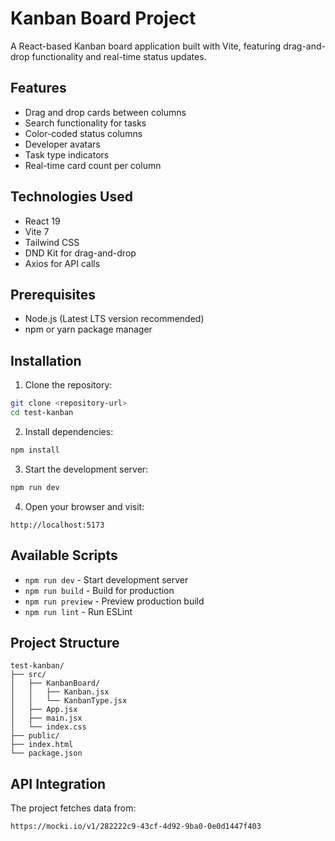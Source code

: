 # Kanban Board Project

A React-based Kanban board application built with Vite, featuring drag-and-drop functionality and real-time status updates.

## Features

- Drag and drop cards between columns
- Search functionality for tasks
- Color-coded status columns
- Developer avatars
- Task type indicators
- Real-time card count per column

## Technologies Used

- React 19
- Vite 7
- Tailwind CSS
- DND Kit for drag-and-drop
- Axios for API calls

## Prerequisites

- Node.js (Latest LTS version recommended)
- npm or yarn package manager

## Installation

1. Clone the repository:
```sh
git clone <repository-url>
cd test-kanban
```

2. Install dependencies:
```sh
npm install
```

3. Start the development server:
```sh
npm run dev
```

4. Open your browser and visit:
```
http://localhost:5173
```

## Available Scripts

- `npm run dev` - Start development server
- `npm run build` - Build for production
- `npm run preview` - Preview production build
- `npm run lint` - Run ESLint

## Project Structure

```
test-kanban/
├── src/
│   ├── KanbanBoard/
│   │   ├── Kanban.jsx
│   │   └── KanbanType.jsx
│   ├── App.jsx
│   ├── main.jsx
│   └── index.css
├── public/
├── index.html
└── package.json
```

## API Integration

The project fetches data from:
```
https://mocki.io/v1/282222c9-43cf-4d92-9ba0-0e0d1447f403
```
